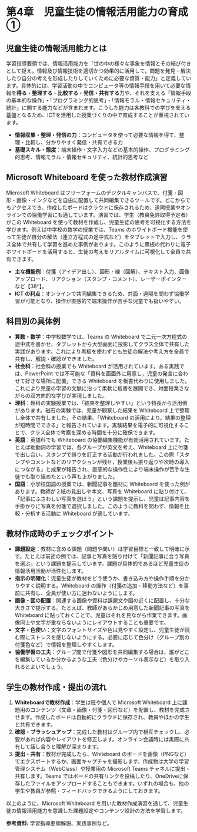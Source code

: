 # 第4章　児童生徒の情報活用能力の育成①

## 児童生徒の情報活用能力とは

学習指導要領では、情報活用能力を「世の中の様々な事象を情報とその結び付きとして捉え，情報及び情報技術を適切かつ効果的に活用して，問題を発見・解決したり自分の考えを形成したりしていくために必要な資質・能力」と定義しています。具体的には、学習活動の中でコンピュータ等の情報手段を用いて必要な情報を**得る**・**整理する**・**比較する**・**発信・共有する**力や、それを支える「情報手段の基本的な操作」・「プログラミング的思考」・「情報モラル・情報セキュリティ・統計」に関する能力などが含まれます。こうした能力は各教科での学びを支える基盤となるため、ICTを活用した授業づくりの中で育成することが重視されています。

* **情報収集・整理・発信の力**：コンピュータを使って必要な情報を得て、整理・比較し、分かりやすく発信・共有できる力
* **基礎スキル・態度**：端末操作・文字入力などの基本的操作、プログラミング的思考、情報モラル・情報セキュリティ、統計的思考など

## Microsoft Whiteboard を使った教材作成演習

Microsoft Whiteboard はフリーフォームのデジタルキャンバスで、付箋・図形・画像・インクなどを自由に配置して共同編集できるツールです。どこからでもアクセスでき、作成したボードはクラウドに保存されるため、遠隔授業やオンラインでの協働学習にも適しています。演習では、学生（教員免許取得予定者）がこの Whiteboard を使って教材を作成し、児童生徒の思考を可視化する方法を学びます。例えば中学校の数学の授業では、Teams のホワイトボード機能を使って生徒が自分の解法（連立方程式の途中式など）をタブレットで入力し、クラス全体で共有して学習を進めた事例があります。このように黒板の代わりに電子ホワイトボードを活用すると、生徒の考えをリアルタイムに可視化して全員で共有できます。

* **主な機能例**：付箋（アイデア出し）、図形・線（図解）、テキスト入力、画像アップロード、リアクション（スタンプ・コメント）、レーザーポインターなど【38†】。
* **ICT の利点**：オンラインで共同編集できるため、対面・遠隔を問わず協働学習が可能となり、操作が直感的で端末操作が苦手な児童でも扱いやすい。

## 科目別の具体例

* **算数・数学**：中学校数学では、Teams の Whiteboard で二元一次方程式の途中式を書かせ、タブレットから大型画面に投影してクラス全体で共有した実践があります。これにより黒板を使わずとも生徒の解法や考え方を全員で共有し、解説・確認ができました。
* **社会科**：社会科の授業でも Whiteboard が活用されています。ある実践では、PowerPoint では不可能な「資料を画面外に用意し，児童の発言に合わせて好きな場所に配置」できる Whiteboard を板書代わりに使用しました。これにより児童の学習の文脈に沿って柔軟に板書を展開でき、対面授業さながらの双方向的な学びが実現しました。
* **理科**：理科の実験授業では、「結果を整理しやすい」という特長から活用例があります。磁石の実験では、児童が観察した結果を Whiteboard 上で整理し全体で共有しました。その結果、「Whiteboard の活用により，結果の整理が短時間でできる」と報告されています。実験結果を電子的に可視化することで、クラス全体で考察を深める時間を十分に確保できます。
* **英語**：英語科でも Whiteboard の協働編集機能が有効活用されています。たとえば助動詞の学習では、各グループが英文を考え、Whiteboard 上に付箋で出し合い、スタンプで誤りを訂正する活動が行われました。この際「スタンプやコメントなどのリアクションが残せ，授業後も振り返りや次時の導入につながる」と成果が報告され、直感的な操作性により端末操作が苦手な生徒でも取り組めたという声も上がりました。
* **国語**：小学校国語の授業では、新聞記事を題材に Whiteboard を使った例があります。教師が２紙の見出しや本文、写真を Whiteboard に貼り付けて、「記事にふさわしい写真を選ぼう」という課題を提示し、児童は記事内容を手掛かりに写真を付箋で選択しました。このように教科を問わず、情報を比較・分析する活動に Whiteboard が適しています。

## 教材作成時のチェックポイント

* **課題設定**：教材に含める課題（問題や問い）は学習目標と一致して明確に示す。たとえば前述の例では、記事と写真を貼り付けて「新聞記事に合う写真を選ぶ」という課題を提示しています。課題が具体的であるほど児童生徒の情報活用活動が活性化します。
* **指示の明確化**：児童生徒が教材をどう使うか、書き込み方や操作手順を分かりやすく説明する。Whiteboard の操作（付箋の追加・移動方法など）を事前に共有し、全員が使い方に迷わないようにします。
* **画像・図の配置**：関連する画像や資料は課題文や図の近くに配置し、十分な大きさで提示する。たとえば、教師があらかじめ用意した新聞記事の写真を Whiteboard に貼っておくことで、児童はそれを見ながら作業できます。画像同士や文字が重ならないようにレイアウトすることも重要です。
* **文字・色使い**：文字のフォントサイズや色は見やすく設定し、児童生徒が読む際にストレスを感じないようにする。必要に応じて色分け（グループ別の付箋色など）で情報を整理しやすくします。
* **協働学習の工夫**：グループ間で付箋や図形を共同編集する場合は、誰がどこを編集しているか分かるような工夫（色分けやカーソル表示など）を取り入れるとよいでしょう。

## 学生の教材作成・提出の流れ

1. **Whiteboardで教材作成**：学生は班や個人で Microsoft Whiteboard 上に課題用のコンテンツ（文章・画像・付箋・図形など）を配置し、教材を完成させます。作成したボードは自動的にクラウドに保存され、教員やほかの学生と共有できます。
2. **確認・ブラッシュアップ**：完成した教材はグループ内で相互チェックし、必要があれば内容やレイアウトを修正します。オンライン会議時には実際に共有して話し合うと理解が深まります。
3. **提出・共有**：教材が完成したら、Whiteboard のボードを画像（PNGなど）でエクスポートするか、画面キャプチャを撮影します。作成物は大学の学習管理システム（WebClass）や授業用の Microsoft Teams チャネルに提出・共有します。Teams ではボードの共有リンクを投稿したり、OneDriveに保存したファイルをアップロードすることもできます。いずれの場合も、他の学生や教員が参照・フィードバックできるようにしておきます。

以上のように、Microsoft Whiteboard を用いた教材作成演習を通して、児童生徒の情報活用能力を意識した課題設定やコンテンツ設計の方法を学習します。

**参考資料:** 学習指導要領解説、実践事例など。
